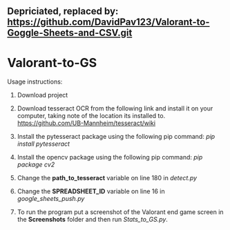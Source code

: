 ## Depriciated, replaced by: https://github.com/DavidPav123/Valorant-to-Goggle-Sheets-and-CSV.git
# Valorant-to-GS

Usage instructions:

1. Download project

2. Download tesseract OCR from the following link and install it on your computer, taking note of the location its installed to. https://github.com/UB-Mannheim/tesseract/wiki

3. Install the pytesseract package using the following pip command: *pip install pytesseract*

4. Install the opencv package using the following pip command: *pip package cv2*

5. Change the **path_to_tesseract** variable on line 180 in *detect.py* 

6. Change the **SPREADSHEET_ID** variable on line 16 in *google_sheets_push.py*

7. To run the program put a screenshot of the Valorant end game screen in the **Screenshots** folder and then run *Stats_to_GS.py*.
